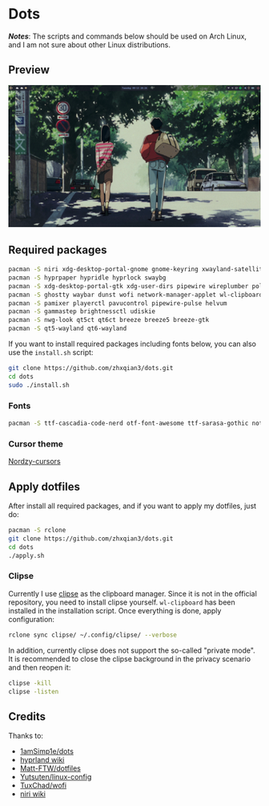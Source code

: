 # Dots
***Notes***: The scripts and commands below should be used on Arch Linux, and I am not sure about other Linux distributions.

## Preview
![preview](screenshot.png)

## Required packages
```sh
pacman -S niri xdg-desktop-portal-gnome gnome-keyring xwayland-satellite
pacman -S hyprpaper hypridle hyprlock swaybg
pacman -S xdg-desktop-portal-gtk xdg-user-dirs pipewire wireplumber polkit-kde-agent
pacman -S ghostty waybar dunst wofi network-manager-applet wl-clipboard
pacman -S pamixer playerctl pavucontrol pipewire-pulse helvum
pacman -S gammastep brightnessctl udiskie
pacman -S nwg-look qt5ct qt6ct breeze breeze5 breeze-gtk
pacman -S qt5-wayland qt6-wayland
```
If you want to install required packages including fonts below, you can also use the `install.sh` script: 
```sh
git clone https://github.com/zhxqian3/dots.git
cd dots
sudo ./install.sh
```

### Fonts
```sh
pacman -S ttf-cascadia-code-nerd otf-font-awesome ttf-sarasa-gothic noto-fonts-emoji tela-circle-icon-theme-nord
```

### Cursor theme
[Nordzy-cursors](https://github.com/guillaumeboehm/Nordzy-cursors)

## Apply dotfiles
After install all required packages, and if you want to apply my dotfiles, just do:
```sh
pacman -S rclone
git clone https://github.com/zhxqian3/dots.git
cd dots
./apply.sh
```

### Clipse
Currently I use [clipse](https://github.com/savedra1/clipse) as the clipboard manager. Since it is not in the official repository, you need to install clipse yourself. `wl-clipboard` has been installed in the installation script. Once everything is done, apply configuration:
```sh
rclone sync clipse/ ~/.config/clipse/ --verbose
```
In addition, currently clipse does not support the so-called "private mode". It is recommended to close the clipse background in the privacy scenario and then reopen it:
```sh
clipse -kill
clipse -listen
```

## Credits
Thanks to:
- [1amSimp1e/dots](https://github.com/1amSimp1e/dots)
- [hyprland wiki](https://wiki.hypr.land/)
- [Matt-FTW/dotfiles](https://github.com/Matt-FTW/dotfiles)
- [Yutsuten/linux-config](https://github.com/Yutsuten/linux-config)
- [TuxChad/wofi](https://github.com/TuxChad/wofi)
- [niri wiki](https://github.com/YaLTeR/niri/wiki)
